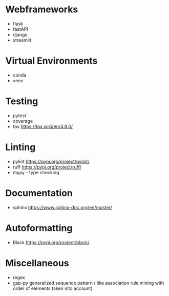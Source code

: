 # Webframeworks
- flask
- fastAPI
- django
- streamlit

# Virtual Environments
- conda
- venv

# Testing
- pytest
- coverage
- tox https://tox.wiki/en/4.8.0/

# Linting
- pylint https://pypi.org/project/pylint/
- ruff https://pypi.org/project/ruff/
- mypy - type checking

# Documentation
- sphinx https://www.sphinx-doc.org/en/master/

# Autoformatting
- Black https://pypi.org/project/black/

# Miscellaneous
- regex
- gsp-py generalized sequence pattern ( like association rule mining with order of elements taken into account)
